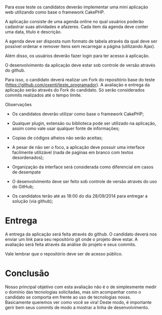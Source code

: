 Para esse teste os candidatos deverão implementar uma mini aplicação web utilizando como base o framework CakePHP.

A aplicação consiste de uma agenda online no qual usuários poderão cadastrar suas atividades e afazeres. Cada item da agenda deve conter uma data, titulo e descrição. 

A agenda deve ser disposta num formato de tabela através da qual deve ser possível ordenar e remover itens sem recarregar a página (utilizando Ajax). 

Além disso, os usuários deverão fazer login para ter acesso à aplicação.

O desenvolvimento da aplicação deve estar sob controle de versão através do github.

Para isso, o candidato deverá realizar um Fork do repositório base do teste (https://github.com/oxenti/teste_programador). A avaliação e entrega da aplicação serão através do Fork do candidato. Só serão considerados commits realizados até o tempo limite. 

Observações 

 

* Os candidatos deverão utilizar como base o framework CakePHP; 

* Qualquer plugin, extensão ou biblioteca pode ser utilizado na aplicação, assim como vale usar qualquer fonte de informações; 

* Copias de códigos alheios não serão aceitas; 

* A pesar de não ser o foco, a aplicação deve possuir uma interface facilmente utilizável (nada de paginas em branco com textos desordenados); 

* Organização da interface será considerada como diferencial em casos de desempate 

* O desenvolvimento deve ser feito sob controle de versão através do uso do GitHub; 

* Os candidatos terão até as 18:00 do dia 28/09/2014 para entregar a solução (via github); 

Entrega 
=======
 

A entrega da aplicação será feita através do github. O candidato deverá nos enviar um link para seu repositório git onde o projeto deve estar. A avaliação será feita através da análise do projeto e seus commits. 

Vale lembrar que o repositório deve ser de acesso público. 

Conclusão 
=========

Nosso principal objetivo com esta avaliação não é o de simplesmente medir o domínio das tecnologias solicitadas, mas sim acompanhar como o candidato se comporta em frente ao uso de tecnologias novas. Basicamente queremos ver como você se vira! Deste modo, é importante gerir bem seus commits de modo a mostrar a linha de desenvolvimento.
